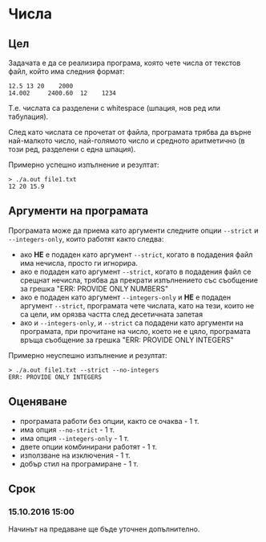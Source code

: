 # Числа

## Цел
Задачата е да се реализира програма, която чете числа от текстов файл, който има следния формат:
```
12.5 13 20    2000
14.002     2400.60  12    1234
```
T.e. числата са разделени с whitespace (шпация, нов ред или табулация).

След като числата се прочетат от файла, програмата трябва да върне най-малкото число, най-голямото число и средното аритметично (в този ред, разделени с една шпация).

Примерно успешно изпълнение и резултат:
```
> ./a.out file1.txt
12 20 15.9
```
## Аргументи на програмата
Програмата може да приема като аргументи следните опции `--strict` и `--integers-only`,
които работят както следва:

 - ако **НЕ** е подаден като аргумент `--strict`, когато в подадения файл има нечисла, просто ги игнорира.
 - ако е подаден като аргумент `--strict`, когато в подадения файл се срещнат нечисла, трябва да прекрати изпълнението със съобщение за грешка "ERR: PROVIDE ONLY NUMBERS"
 - ако е подаден като аргумент `--integers-only` и **НЕ** е подаден аргумент `--strict`, програмата чете числата, като на тези, които не са цели, им орязва частта след десетичната запетая
 - ако и `--integers-only`, и `--strict` са подадени като аргументи на програмата, при прочитане на число, което не е цяло, програмата връща съобщение за грешка "ERR: PROVIDE ONLY INTEGERS"

Примерно неуспешно изпълнение и резултат:
```
> ./a.out file1.txt --strict --no-integers
ERR: PROVIDE ONLY INTEGERS
```
## Оценяване
- програмата работи без опции, както се очаква - 1 т.
- има опция `--no-strict` - 1 т.
- има опция `--integers-only` - 1 т.
- двете опции комбинирани работят - 1 т.
- използване на изключения - 1 т.
- добър стил на програмиране - 1 т.

## Срок

### 15.10.2016 15:00
Начинът на предаване ще бъде уточнен допълнително.

